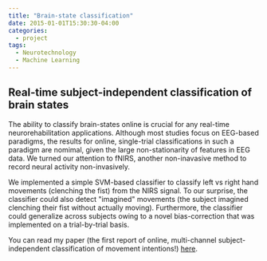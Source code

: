 ```yaml
---
title: "Brain-state classification"
date: 2015-01-01T15:30:30-04:00
categories:
  - project
tags:
  - Neurotechnology
  - Machine Learning
---
```


## Real-time subject-independent classification of brain states

The ability to classify brain-states online is crucial for any real-time neurorehabilitation applications. Although most studies focus on EEG-based paradigms, the results for online, single-trial classifications in such a paradigm are nomimal, given the large non-stationarity of features in EEG data. We turned our attention to fNIRS, another non-inavasive method to record neural activity non-invasively.

We implemented a simple SVM-based classifier to classify left vs right hand movements (clenching the fist) from the NIRS signal. To our surprise, the classifier could also detect "imagined" movements (the subject imagined clenching their fist without actually moving). Furthermore, the classifier could generalize across subjects owing to a novel bias-correction that was implemented on a trial-by-trial basis.

You can read my paper (the first report of online, multi-channel subject-independent classification of movement intentions!) [here](https://journals.plos.org/plosone/article?id=10.1371/journal.pone.0159959).